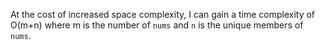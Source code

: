 At the cost of increased space complexity, I can gain a time complexity of O(m+n) where m is the number of `nums` and `n` is the unique members of `nums`.